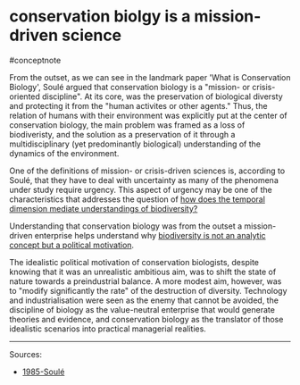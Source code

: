 # conservation biolgy is a mission-driven science
#conceptnote

From the outset, as we can see in the landmark paper 'What is Conservation Biology', Soulé argued that conservation biology is a "mission- or crisis-oriented discipline". At its core, was the preservation of biological diversty and protecting it from the "human activites or other agents." Thus, the relation of humans with their environment was explicitly put at the center of conservation biology, the main problem was framed as a loss of biodiveristy, and the solution as a preservation of it through a multidisciplinary (yet predominantly biological) understanding of the dynamics of the environment. 

One of the definitions of mission- or crisis-driven sciences is, according to Soulé, that they have to deal with uncertainty as many of the phenomena under study require urgency. This aspect of urgency may be one of the characteristics that addresses the question of [how does the temporal dimension mediate understandings of biodiversity?](how%20does%20the%20temporal%20dimension%20mediate%20understandings%20of%20biodiversity?.md)

Understanding that conservation biology was from the outset a mission-driven enterprise helps understand why [biodiversity is not an analytic concept but a political motivation](biodiversity%20is%20not%20an%20analytic%20concept%20but%20a%20political%20motivation.md).

The idealistic political motivation of conservation biologists, despite knowing that it was an unrealistic ambitious aim, was to shift the state of nature towards a preindustrial balance. A more modest aim, however, was to "modify significantly the rate" of the destruction of diversity. Technology and industrialisation were seen as the enemy that cannot be avoided, the discipline of biology as the value-neutral enterprise that would generate theories and evidence, and conservation biology as the translator of those idealistic scenarios into practical managerial realities. 

---

Sources:
- [1985-Soulé](1985-Soulé.md)